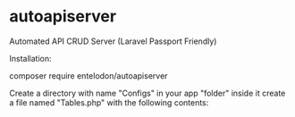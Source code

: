 # autoapiserver
Automated API CRUD Server (Laravel Passport Friendly)

Installation:

composer require entelodon/autoapiserver

Create a directory with name "Configs" in your app "folder"
inside it create a file named "Tables.php" with the following contents:

<?php
namespace App\Configs;

class Tables
{
    protected static function getTablesConfiguration()
    {
        $configuration = [];
        
        return $configuration;
    }
}

Register the routes with the following line in your "api.php" file located in the "routes" folder of your project:

AutoApiServer\Api\ApiServer\Auto\ApiAuto::setRoutes();
